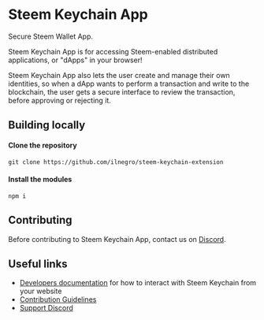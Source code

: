 # Steem Keychain App

Secure Steem Wallet App.

Steem Keychain App is for accessing Steem-enabled distributed applications, or "dApps" in your browser!

Steem Keychain App also lets the user create and manage their own identities, so when a dApp wants to perform a transaction and write to the blockchain, the user gets a secure interface to review the transaction, before approving or rejecting it.

## Building locally

#### Clone the repository

`git clone https://github.com/ilnegro/steem-keychain-extension`

#### Install the modules

`npm i`

## Contributing

Before contributing to Steem Keychain App, contact us on [Discord](https://discord.gg/sPgu3C5YKC).

## Useful links

- [Developers documentation](./documentation/README.md) for how to interact with Steem Keychain from your website
- [Contribution Guidelines](/CONTRIBUTING.md)
- [Support Discord](https://discord.gg/sPgu3C5YKC)

